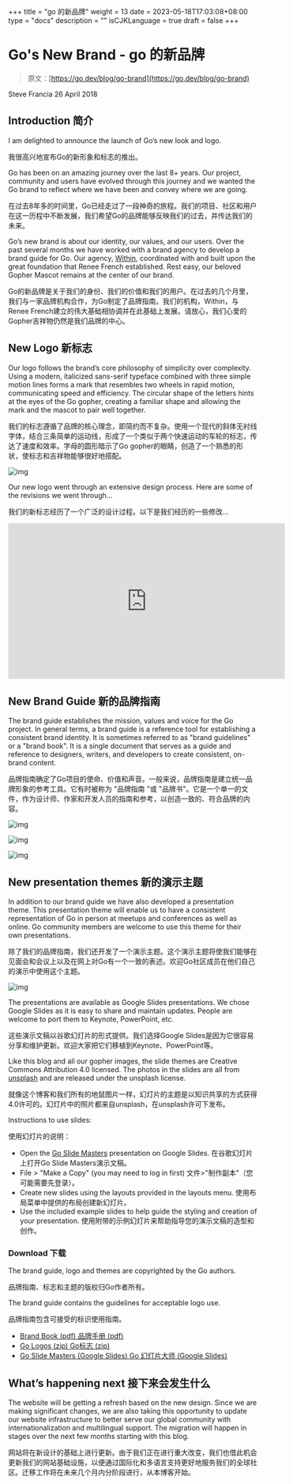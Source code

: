 +++
title = "go 的新品牌"
weight = 13
date = 2023-05-18T17:03:08+08:00
type = "docs"
description = ""
isCJKLanguage = true
draft = false
+++

# Go's New Brand - go 的新品牌

> 原文：[https://go.dev/blog/go-brand](https://go.dev/blog/go-brand)

Steve Francia
26 April 2018

## Introduction 简介

I am delighted to announce the launch of Go’s new look and logo.

我很高兴地宣布Go的新形象和标志的推出。

Go has been on an amazing journey over the last 8+ years. Our project, community and users have evolved through this journey and we wanted the Go brand to reflect where we have been and convey where we are going.

在过去8年多的时间里，Go已经走过了一段神奇的旅程。我们的项目、社区和用户在这一历程中不断发展，我们希望Go的品牌能够反映我们的过去，并传达我们的未来。

Go’s new brand is about our identity, our values, and our users. Over the past several months we have worked with a brand agency to develop a brand guide for Go. Our agency, [Within](http://within.us/), coordinated with and built upon the great foundation that Renee French established. Rest easy, our beloved Gopher Mascot remains at the center of our brand.

Go的新品牌是关于我们的身份、我们的价值和我们的用户。在过去的几个月里，我们与一家品牌机构合作，为Go制定了品牌指南。我们的机构，Within，与Renee French建立的伟大基础相协调并在此基础上发展。请放心，我们心爱的Gopher吉祥物仍然是我们品牌的中心。

## New Logo 新标志

Our logo follows the brand’s core philosophy of simplicity over complexity. Using a modern, italicized sans-serif typeface combined with three simple motion lines forms a mark that resembles two wheels in rapid motion, communicating speed and efficiency. The circular shape of the letters hints at the eyes of the Go gopher, creating a familiar shape and allowing the mark and the mascot to pair well together.

我们的标志遵循了品牌的核心理念，即简约而不复杂。使用一个现代的斜体无衬线字体，结合三条简单的运动线，形成了一个类似于两个快速运动的车轮的标志，传达了速度和效率。字母的圆形暗示了Go gopher的眼睛，创造了一个熟悉的形状，使标志和吉祥物能够很好地搭配。

![img](GosNewBrand_img/logos.jpg)

Our new logo went through an extensive design process. Here are some of the revisions we went through…

我们的新标志经历了一个广泛的设计过程。以下是我们经历的一些修改...

<iframe src="https://www.youtube.com/embed/V4t-ymImW6c" width="560" height="315" frameborder="0" allowfullscreen="" mozallowfullscreen="" webkitallowfullscreen="" style="box-sizing: border-box;"></iframe>

## New Brand Guide 新的品牌指南

The brand guide establishes the mission, values and voice for the Go project. In general terms, a brand guide is a reference tool for establishing a consistent brand identity. It is sometimes referred to as "brand guidelines" or a "brand book". It is a single document that serves as a guide and reference to designers, writers, and developers to create consistent, on-brand content.

品牌指南确定了Go项目的使命、价值和声音。一般来说，品牌指南是建立统一品牌形象的参考工具。它有时被称为 "品牌指南 "或 "品牌书"。它是一个单一的文件，作为设计师、作家和开发人员的指南和参考，以创造一致的、符合品牌的内容。

![img](GosNewBrand_img/Go-BB_cover.jpg)

![img](GosNewBrand_img/Go-BB_spread1.jpg)

![img](GosNewBrand_img/Go-BB_spread2.jpg)

## New presentation themes 新的演示主题

In addition to our brand guide we have also developed a presentation theme. This presentation theme will enable us to have a consistent representation of Go in person at meetups and conferences as well as online. Go community members are welcome to use this theme for their own presentations.

除了我们的品牌指南，我们还开发了一个演示主题。这个演示主题将使我们能够在见面会和会议上以及在网上对Go有一个一致的表述。欢迎Go社区成员在他们自己的演示中使用这个主题。

![img](GosNewBrand_img/go-slides-4up.jpg)

The presentations are available as Google Slides presentations. We chose Google Slides as it is easy to share and maintain updates. People are welcome to port them to Keynote, PowerPoint, etc.

这些演示文稿以谷歌幻灯片的形式提供。我们选择Google Slides是因为它很容易分享和维护更新。欢迎大家把它们移植到Keynote、PowerPoint等。

Like this blog and all our gopher images, the slide themes are Creative Commons Attribution 4.0 licensed. The photos in the slides are all from [unsplash](https://unsplash.com/) and are released under the unsplash license.

就像这个博客和我们所有的地鼠图片一样，幻灯片的主题是以知识共享的方式获得4.0许可的。幻灯片中的照片都来自unsplash，在unsplash许可下发布。

Instructions to use slides:

使用幻灯片的说明：

- Open the [Go Slide Masters](https://go.dev/s/presentation-theme) presentation on Google Slides. 在谷歌幻灯片上打开Go Slide Masters演示文稿。
- File > "Make a Copy" (you may need to log in first) 文件>"制作副本"（您可能需要先登录）。
- Create new slides using the layouts provided in the layouts menu. 使用布局菜单中提供的布局创建新幻灯片。
- Use the included example slides to help guide the styling and creation of your presentation. 使用附带的示例幻灯片来帮助指导您的演示文稿的造型和创作。

### Download 下载

The brand guide, logo and themes are copyrighted by the Go authors.

品牌指南、标志和主题的版权归Go作者所有。

The brand guide contains the guidelines for acceptable logo use.

品牌指南包含可接受的标识使用指南。

- [Brand Book (pdf) 品牌手册 (pdf)](https://go.dev/s/brandbook)
- [Go Logos (zip) Go标志 (zip)](https://go.dev/s/logos)
- [Go Slide Masters (Google Slides) Go 幻灯片大师 (Google Slides)](https://go.dev/s/presentation-theme)

## What’s happening next 接下来会发生什么

The website will be getting a refresh based on the new design. Since we are making significant changes, we are also taking this opportunity to update our website infrastructure to better serve our global community with internationalization and multilingual support. The migration will happen in stages over the next few months starting with this blog.

网站将在新设计的基础上进行更新。由于我们正在进行重大改变，我们也借此机会更新我们的网站基础设施，以便通过国际化和多语言支持更好地服务我们的全球社区。迁移工作将在未来几个月内分阶段进行，从本博客开始。
